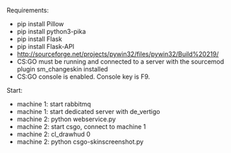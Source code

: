 Requirements:
- pip install Pillow
- pip install python3-pika
- pip install Flask
- pip install Flask-API
- http://sourceforge.net/projects/pywin32/files/pywin32/Build%20219/
- CS:GO must be running and connected to a server with the sourcemod plugin sm_changeskin installed
- CS:GO console is enabled. Console key is F9.

Start:
- machine 1: start rabbitmq
- machine 1: start dedicated server with de_vertigo
- machine 2: python webservice.py
- machine 2: start csgo, connect to machine 1
- machine 2: cl_drawhud 0
- machine 2: python csgo-skinscreenshot.py
